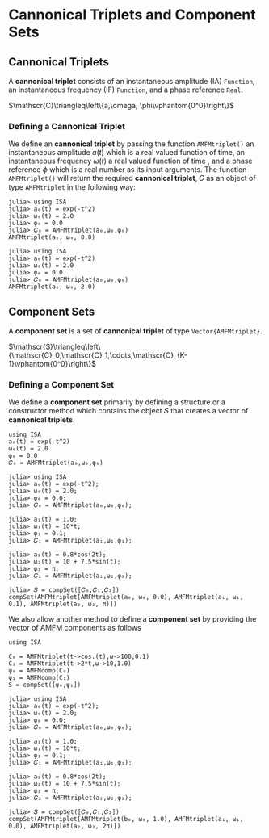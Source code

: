 # Cannonical Triplets and Component Sets

## Cannonical Triplets
A **cannonical triplet** consists of an instantaneous amplitude (IA) `Function`, an instantaneous frequency (IF) `Function`, and a phase reference `Real`.

$\mathscr{C}\triangleq\left\{a,\omega, \phi\vphantom{0^0}\right\}$

### Defining a Cannonical Triplet
We define an **cannonical triplet**  by passing the function `AMFMtriplet()` an instantaneous amplitude $a(t)$ which is a real valued function of time, an instantaneous frequency $\omega(t)$ a real valued function of time
 , and a phase reference $\phi$ which is a real number as its input arguments.
The function `AMFMtriplet()` will return the required **cannonical triplet**, 𝐶 as an object of type `AMFMtriplet` in the following way:

```
julia> using ISA
julia> a₀(t) = exp(-t^2)
julia> ω₀(t) = 2.0
julia> φ₀ = 0.0
julia> 𝐶₀ = AMFMtriplet(a₀,ω₀,φ₀)
AMFMtriplet(a₀, ω₀, 0.0)

```
```
julia> using ISA
julia> a₀(t) = exp(-t^2)
julia> ω₀(t) = 2.0
julia> φ₀ = 0.0
julia> 𝐶₀ = AMFMtriplet(a₀,ω₀,φ₀)
AMFMtriplet(a₀, ω₀, 2.0)

```

## Component Sets
A **component set** is a set of **cannonical triplet** of type `Vector{AMFMtriplet}`.

$\mathscr{S}\triangleq\left\{\mathscr{C}_0,\mathscr{C}_1,\cdots,\mathscr{C}_{K-1}\vphantom{0^0}\right\}$

### Defining a Component Set
We define a **component set** primarily by defining a structure or a constructor method
which contains the object 𝑆 that creates a vector of **cannonical triplets**.

```@repl
using ISA
a₀(t) = exp(-t^2)
ω₀(t) = 2.0
φ₀ = 0.0
𝐶₀ = AMFMtriplet(a₀,ω₀,φ₀)
```


```jldoctest triplets
julia> using ISA
julia> a₀(t) = exp(-t^2);
julia> ω₀(t) = 2.0;
julia> φ₀ = 0.0;
julia> 𝐶₀ = AMFMtriplet(a₀,ω₀,φ₀);

julia> a₁(t) = 1.0;
julia> ω₁(t) = 10*t;
julia> φ₁ = 0.1;
julia> 𝐶₁ = AMFMtriplet(a₁,ω₁,φ₁);

julia> a₂(t) = 0.8*cos(2t);
julia> ω₂(t) = 10 + 7.5*sin(t);
julia> φ₂ = π;
julia> 𝐶₂ = AMFMtriplet(a₂,ω₂,φ₂);

julia> 𝑆 = compSet([𝐶₀,𝐶₁,𝐶₂])
compSet(AMFMtriplet[AMFMtriplet(a₀, ω₀, 0.0), AMFMtriplet(a₁, ω₁, 0.1), AMFMtriplet(a₂, ω₂, π)])
```

We also allow another method to define a **component set** by providing the
vector of AMFM components as follows

```@example
using ISA

C₀ = AMFMtriplet(t->cos.(t),ω->100,0.1)
C₁ = AMFMtriplet(t->2*t,ω->10,1.0)
ψ₀ = AMFMcomp(C₀)
ψ₁ = AMFMcomp(C₁)
S = compSet([ψ₀,ψ₁])

```

```jldoctest triplets
julia> using ISA
julia> a₀(t) = exp(-t^2);
julia> ω₀(t) = 2.0;
julia> φ₀ = 0.0;
julia> 𝐶₀ = AMFMtriplet(a₀,ω₀,φ₀);

julia> a₁(t) = 1.0;
julia> ω₁(t) = 10*t;
julia> φ₁ = 0.1;
julia> 𝐶₁ = AMFMtriplet(a₁,ω₁,φ₁);

julia> a₂(t) = 0.8*cos(2t);
julia> ω₂(t) = 10 + 7.5*sin(t);
julia> φ₂ = π;
julia> 𝐶₂ = AMFMtriplet(a₂,ω₂,φ₂);

julia> 𝑆 = compSet([𝐶₀,𝐶₁,𝐶₂])
compSet(AMFMtriplet[AMFMtriplet(b₀, ω₀, 1.0), AMFMtriplet(a₁, ω₁, 0.0), AMFMtriplet(a₂, ω₂, 2π)])
```
